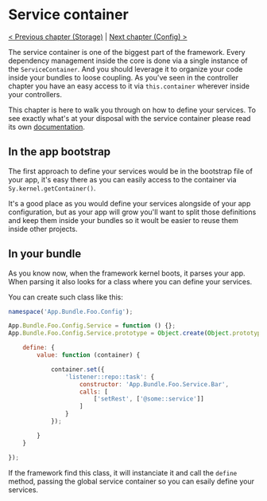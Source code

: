 # Service container

[< Previous chapter (Storage)](storage.md) | [Next chapter (Config) >](config.md)

The service container is one of the biggest part of the framework. Every dependency management inside the core is done via a single instance of the `ServiceContainer`. And you should leverage it to organize your code inside your bundles to loose coupling. As you've seen in the controller chapter you have an easy access to it via `this.container` wherever inside your controllers.

This chapter is here to walk you through on how to define your services. To see exactly what's at your disposal with the service container please read its own [documentation](../Service-container.md).

## In the app bootstrap

The first approach to define your services would be in the bootstrap file of your app, it's easy there as you can easily access to the container via `Sy.kernel.getContainer()`.

It's a good place as you would define your services alongside of your app configuration, but as your app will grow you'll want to split those definitions and keep them inside your bundles so it woult be easier to reuse them inside other projects.

## In your bundle

As you know now, when the framework kernel boots, it parses your app. When parsing it also looks for a class where you can define your services.

You can create such class like this:
```js
namespace('App.Bundle.Foo.Config');

App.Bundle.Foo.Config.Service = function () {};
App.Bundle.Foo.Config.Service.prototype = Object.create(Object.prototype, {

    define: {
        value: function (container) {

            container.set({
                'listener::repo::task': {
                    constructor: 'App.Bundle.Foo.Service.Bar',
                    calls: [
                        ['setRest', ['@some::service']]
                    ]
                }
            });

        }
    }

});
```
If the framework find this class, it will instanciate it and call the `define` method, passing the global service container so you can esaily define your services.
